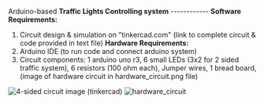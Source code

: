 Arduino-based **Traffic Lights Controlling system** ------------
**Software Requirements:**
1) Circuit design & simulation on "tinkercad.com" (link to complete circuit & code provided in text file)
**Hardware Requirements:**
1) Arduino IDE (to run code and connect arduino system)
2) Circuit components:
1 arduino uno r3, 
6 small LEDs (3x2 for 2 sided traffic system), 
6 resistors (100 ohm each), 
Jumper wires, 
1 bread board, 
(image of hardware circuit in hardware_circuit.png file)

![4-sided circuit image (tinkercad)](https://github.com/user-attachments/assets/5ded2eaf-6a59-40a3-944b-52b47b015678)
![hardware_circuit](https://github.com/user-attachments/assets/548ffb58-1d1c-4676-a3cb-67e53b3416b8)
